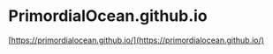 # PrimordialOcean.github.io
[https://primordialocean.github.io/](https://primordialocean.github.io/)